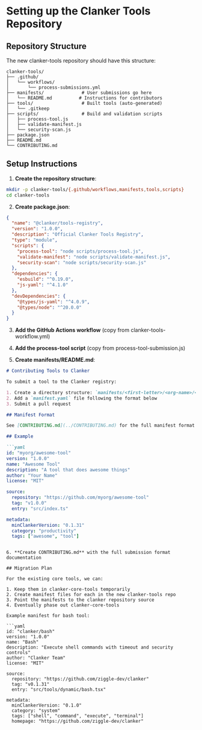 # Setting up the Clanker Tools Repository

## Repository Structure

The new clanker-tools repository should have this structure:

```
clanker-tools/
├── .github/
│   └── workflows/
│       └── process-submissions.yml
├── manifests/              # User submissions go here
│   └── README.md          # Instructions for contributors
├── tools/                  # Built tools (auto-generated)
│   └── .gitkeep
├── scripts/                # Build and validation scripts
│   ├── process-tool.js
│   ├── validate-manifest.js
│   └── security-scan.js
├── package.json
├── README.md
└── CONTRIBUTING.md
```

## Setup Instructions

1. **Create the repository structure**:

```bash
mkdir -p clanker-tools/{.github/workflows,manifests,tools,scripts}
cd clanker-tools
```

2. **Create package.json**:

```json
{
  "name": "@clanker/tools-registry",
  "version": "1.0.0",
  "description": "Official Clanker Tools Registry",
  "type": "module",
  "scripts": {
    "process-tool": "node scripts/process-tool.js",
    "validate-manifest": "node scripts/validate-manifest.js",
    "security-scan": "node scripts/security-scan.js"
  },
  "dependencies": {
    "esbuild": "^0.19.0",
    "js-yaml": "^4.1.0"
  },
  "devDependencies": {
    "@types/js-yaml": "^4.0.9",
    "@types/node": "^20.0.0"
  }
}
```

3. **Add the GitHub Actions workflow** (copy from clanker-tools-workflow.yml)

4. **Add the process-tool script** (copy from process-tool-submission.js)

5. **Create manifests/README.md**:

```markdown
# Contributing Tools to Clanker

To submit a tool to the Clanker registry:

1. Create a directory structure: `manifests/<first-letter>/<org-name>/<tool-name>/<version>/`
2. Add a `manifest.yaml` file following the format below
3. Submit a pull request

## Manifest Format

See [CONTRIBUTING.md](../CONTRIBUTING.md) for the full manifest format.

## Example

```yaml
id: "myorg/awesome-tool"
version: "1.0.0"
name: "Awesome Tool"
description: "A tool that does awesome things"
author: "Your Name"
license: "MIT"

source:
  repository: "https://github.com/myorg/awesome-tool"
  tag: "v1.0.0"
  entry: "src/index.ts"

metadata:
  minClankerVersion: "0.1.31"
  category: "productivity"
  tags: ["awesome", "tool"]
```
```

6. **Create CONTRIBUTING.md** with the full submission format documentation

## Migration Plan

For the existing core tools, we can:

1. Keep them in clanker-core-tools temporarily
2. Create manifest files for each in the new clanker-tools repo
3. Point the manifests to the clanker repository source
4. Eventually phase out clanker-core-tools

Example manifest for bash tool:

```yaml
id: "clanker/bash"
version: "1.0.0"
name: "Bash"
description: "Execute shell commands with timeout and security controls"
author: "Clanker Team"
license: "MIT"

source:
  repository: "https://github.com/ziggle-dev/clanker"
  tag: "v0.1.31"
  entry: "src/tools/dynamic/bash.tsx"

metadata:
  minClankerVersion: "0.1.0"
  category: "system"
  tags: ["shell", "command", "execute", "terminal"]
  homepage: "https://github.com/ziggle-dev/clanker"
```
